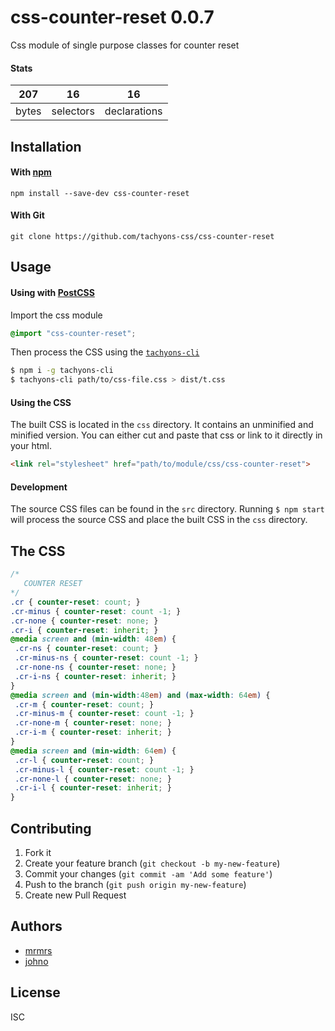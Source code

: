 # css-counter-reset 0.0.7

Css module of single purpose classes for counter reset

#### Stats

207 | 16 | 16
---|---|---
bytes | selectors | declarations

## Installation

#### With [npm](https://npmjs.com)

```
npm install --save-dev css-counter-reset
```

#### With Git

```
git clone https://github.com/tachyons-css/css-counter-reset
```

## Usage

#### Using with [PostCSS](https://github.com/postcss/postcss)

Import the css module

```css
@import "css-counter-reset";
```

Then process the CSS using the [`tachyons-cli`](https://github.com/tachyons-css/tachyons-cli)

```sh
$ npm i -g tachyons-cli
$ tachyons-cli path/to/css-file.css > dist/t.css
```

#### Using the CSS

The built CSS is located in the `css` directory. It contains an unminified and minified version.
You can either cut and paste that css or link to it directly in your html.

```html
<link rel="stylesheet" href="path/to/module/css/css-counter-reset">
```

#### Development

The source CSS files can be found in the `src` directory.
Running `$ npm start` will process the source CSS and place the built CSS in the `css` directory.

## The CSS

```css
/*
   COUNTER RESET
*/
.cr { counter-reset: count; }
.cr-minus { counter-reset: count -1; }
.cr-none { counter-reset: none; }
.cr-i { counter-reset: inherit; }
@media screen and (min-width: 48em) {
 .cr-ns { counter-reset: count; }
 .cr-minus-ns { counter-reset: count -1; }
 .cr-none-ns { counter-reset: none; }
 .cr-i-ns { counter-reset: inherit; }
}
@media screen and (min-width:48em) and (max-width: 64em) {
 .cr-m { counter-reset: count; }
 .cr-minus-m { counter-reset: count -1; }
 .cr-none-m { counter-reset: none; }
 .cr-i-m { counter-reset: inherit; }
}
@media screen and (min-width: 64em) {
 .cr-l { counter-reset: count; }
 .cr-minus-l { counter-reset: count -1; }
 .cr-none-l { counter-reset: none; }
 .cr-i-l { counter-reset: inherit; }
}
```

## Contributing

1. Fork it
2. Create your feature branch (`git checkout -b my-new-feature`)
3. Commit your changes (`git commit -am 'Add some feature'`)
4. Push to the branch (`git push origin my-new-feature`)
5. Create new Pull Request

## Authors

* [mrmrs](http://mrmrs.io)
* [johno](http://johnotander.com)

## License

ISC
